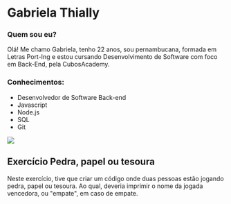 # Gabriela Thially
### Quem sou eu?
Olá! Me chamo Gabriela, tenho 22 anos, sou pernambucana, formada em Letras Port-Ing e estou cursando Desenvolvimento de Software com foco em Back-End, pela CubosAcademy.

### Conhecimentos:

- Desenvolvedor de Software Back-end
- Javascript
- Node.js
- SQL
- Git

<img src=”![image](https://github.com/gabithially/gabithially/assets/138257550/50387c20-e199-43a0-a31c-f1968c33b5e9)” />


## Exercício Pedra, papel ou tesoura

Neste exercício, tive que criar um código onde duas pessoas estão jogando pedra, papel ou tesoura. Ao qual, deveria imprimir o nome da jogada vencedora, ou "empate", em caso de empate.

